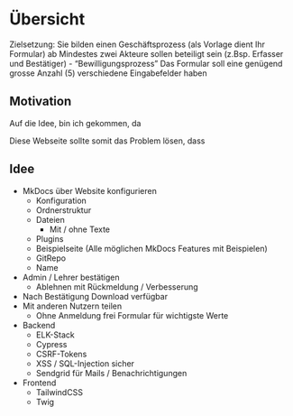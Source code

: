 # Übersicht

Zielsetzung:
Sie bilden einen Geschäftsprozess (als Vorlage dient Ihr Formular) ab
Mindestes zwei Akteure sollen beteiligt sein (z.Bsp. Erfasser und Bestätiger) - “Bewilligungsprozess”
Das Formular soll eine genügend grosse Anzahl (5) verschiedene Eingabefelder haben

## Motivation

Auf die Idee, bin ich gekommen, da

Diese Webseite sollte somit das Problem lösen, dass

## Idee

-   MkDocs über Website konfigurieren
    -   Konfiguration
    -   Ordnerstruktur
    -   Dateien
        -   Mit / ohne Texte
    -   Plugins
    -   Beispielseite (Alle möglichen MkDocs Features mit Beispielen)
    -   GitRepo
    -   Name
-   Admin / Lehrer bestätigen
    -   Ablehnen mit Rückmeldung / Verbesserung
-   Nach Bestätigung Download verfügbar
-   Mit anderen Nutzern teilen
    -   Ohne Anmeldung frei Formular für wichtigste Werte
-   Backend
    -   ELK-Stack
    -   Cypress
    -   CSRF-Tokens
    -   XSS / SQL-Injection sicher
    -   Sendgrid für Mails / Benachrichtigungen
-   Frontend
    -   TailwindCSS
    -   Twig
